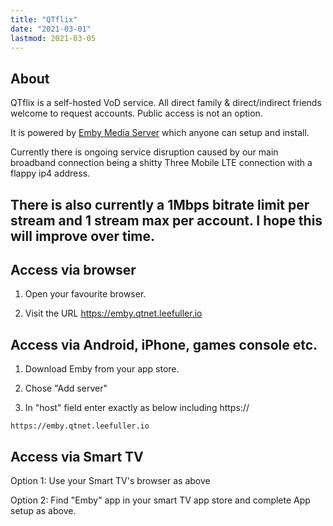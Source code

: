 ```yaml
---
title: "QTflix"
date: "2021-03-01"
lastmod: 2021-03-05
---
```


## About

QTflix is a self-hosted VoD service. All direct family & direct/indirect friends welcome to request accounts. Public access is not an option.

It is powered by [Emby Media Server](https://emby.media/) which anyone can setup and install.

Currently there is ongoing service disruption caused by our main broadband connection being a shitty Three Mobile LTE connection with a flappy ip4 address.

There is also currently a 1Mbps bitrate limit per stream and 1 stream max per account. I hope this will improve over time.
---

## Access via browser
1) Open your favourite browser.

2) Visit the URL https://emby.qtnet.leefuller.io

## Access via Android, iPhone, games console etc.
1) Download Emby from your app store.

2) Chose "Add server"

3) In "host" field enter exactly as below including https://
```
https://emby.qtnet.leefuller.io
```

## Access via Smart TV
Option 1: Use your Smart TV's browser as above

Option 2: Find "Emby" app in your smart TV app store and complete App setup as above.

